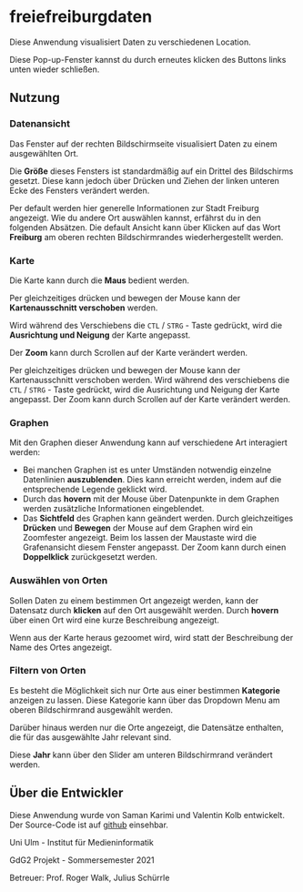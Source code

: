 # freiefreiburgdaten

Diese Anwendung visualisiert Daten zu verschiedenen Location.

Diese Pop-up-Fenster kannst du durch erneutes klicken des Buttons links unten wieder schließen.

## Nutzung

### Datenansicht

Das Fenster auf der rechten Bildschirmseite visualisiert Daten zu einem ausgewählten Ort.

Die **Größe** dieses Fensters ist standardmäßig auf ein Drittel des Bildschirms gesetzt. Diese kann jedoch über Drücken
und Ziehen der linken unteren Ecke des Fensters verändert werden.

Per default werden hier generelle Informationen zur Stadt Freiburg angezeigt. Wie du andere Ort auswählen kannst,
erfährst du in den folgenden Absätzen. Die default Ansicht kann über Klicken auf das Wort **Freiburg** am oberen rechten
Bildschirmrandes wiederhergestellt werden.

### Karte

Die Karte kann durch die **Maus** bedient werden.

Per gleichzeitiges drücken und bewegen der Mouse kann der **Kartenausschnitt verschoben** werden.

Wird während des Verschiebens die `CTL` / `STRG` - Taste gedrückt, wird die **Ausrichtung und Neigung** der Karte
angepasst.

Der **Zoom** kann durch Scrollen auf der Karte verändert werden.

Per gleichzeitiges drücken und bewegen der Mouse kann der Kartenausschnitt verschoben werden. Wird während des
verschiebens die `CTL` / `STRG` - Taste gedrückt, wird die Ausrichtung und Neigung der Karte angepasst. Der Zoom kann
durch Scrollen auf der Karte verändert werden.

### Graphen

Mit den Graphen dieser Anwendung kann auf verschiedene Art interagiert werden:

- Bei manchen Graphen ist es unter Umständen notwendig einzelne Datenlinien **auszublenden**. Dies kann erreicht werden,
  indem auf die entsprechende Legende geklickt wird.
- Durch das **hovern** mit der Mouse über Datenpunkte in dem Graphen werden zusätzliche Informationen eingeblendet.
- Das **Sichtfeld** des Graphen kann geändert werden. Durch gleichzeitiges **Drücken** und **Bewegen** der Mouse auf dem
  Graphen wird ein Zoomfester angezeigt. Beim los lassen der Maustaste wird die Grafenansicht diesem Fenster angepasst.
  Der Zoom kann durch einen **Doppelklick** zurückgesetzt werden.

### Auswählen von Orten

Sollen Daten zu einem bestimmen Ort angezeigt werden, kann der Datensatz durch **klicken** auf den Ort ausgewählt
werden. Durch **hovern** über einen Ort wird eine kurze Beschreibung angezeigt.

Wenn aus der Karte heraus gezoomet wird, wird statt der Beschreibung der Name des Ortes angezeigt.

### Filtern von Orten

Es besteht die Möglichkeit sich nur Orte aus einer bestimmen **Kategorie** anzeigen zu lassen. Diese Kategorie kann über
das Dropdown Menu am oberen Bildschirmrand ausgewählt werden.

Darüber hinaus werden nur die Orte angezeigt, die Datensätze enthalten, die für das ausgewählte Jahr relevant sind.

Diese **Jahr** kann über den Slider am unteren Bildschirmrand verändert werden.

## Über die Entwickler

Diese Anwendung wurde von Saman Karimi und Valentin Kolb entwickelt. Der Source-Code ist
auf [github](https://github.com/ValentinKolb/freiefreiburgdaten) einsehbar.

Uni Ulm - Institut für Medieninformatik

GdG2 Projekt - Sommersemester 2021

Betreuer: Prof. Roger Walk, Julius Schürrle
